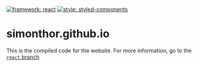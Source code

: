 [![framework: react](https://img.shields.io/badge/framework-react-darkblue.svg)](https://github.com/facebook/react) [![style: styled-components](https://img.shields.io/badge/style-%F0%9F%92%85%20styled--components-orange.svg?colorB=daa357&colorA=db748e)](https://github.com/styled-components/styled-components) 

# simonthor.github.io

This is the compiled code for the website. For more information, go to the [`react` branch](https://github.com/simonthor/simonthor.github.io/tree/react)